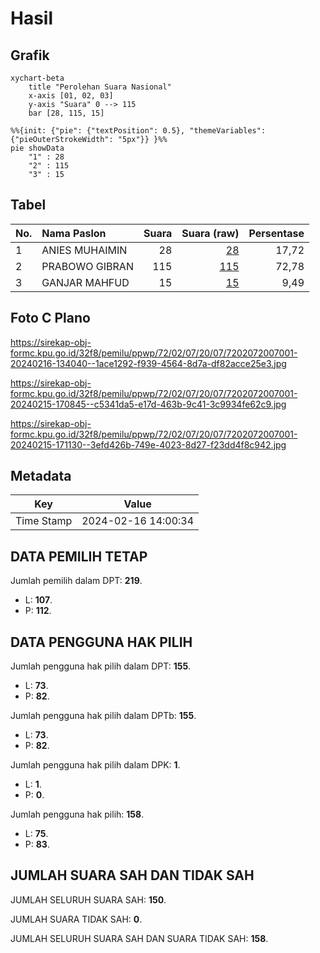 # Hasil

## Grafik

```mermaid
xychart-beta
    title "Perolehan Suara Nasional"
    x-axis [01, 02, 03]
    y-axis "Suara" 0 --> 115
    bar [28, 115, 15]
```

```mermaid
%%{init: {"pie": {"textPosition": 0.5}, "themeVariables": {"pieOuterStrokeWidth": "5px"}} }%%
pie showData
    "1" : 28
    "2" : 115
    "3" : 15
```

## Tabel

| No. | Nama Paslon    | Suara | Suara (raw) | Persentase |
|:--- |:-------------- | -----:| -----------:| ----------:|
| 1   | ANIES MUHAIMIN | 28    | [28][p-1]   | 17,72      |
| 2   | PRABOWO GIBRAN | 115   | [115][p-2]  | 72,78      |
| 3   | GANJAR MAHFUD  | 15    | [15][p-3]   | 9,49       |


[p-1]: https://github.com/gigit-pemilu/pemilu-2024/blob/main/pilpres/hitung-suara/sub/72-sulawesi-tengah/sub/02-poso/sub/07-lore-utara/sub/2007-watumaeta/sub/001-tps/sub/paslon-1.txt
[p-2]: https://github.com/gigit-pemilu/pemilu-2024/blob/main/pilpres/hitung-suara/sub/72-sulawesi-tengah/sub/02-poso/sub/07-lore-utara/sub/2007-watumaeta/sub/001-tps/sub/paslon-2.txt
[p-3]: https://github.com/gigit-pemilu/pemilu-2024/blob/main/pilpres/hitung-suara/sub/72-sulawesi-tengah/sub/02-poso/sub/07-lore-utara/sub/2007-watumaeta/sub/001-tps/sub/paslon-3.txt

## Foto C Plano

https://sirekap-obj-formc.kpu.go.id/32f8/pemilu/ppwp/72/02/07/20/07/7202072007001-20240216-134040--1ace1292-f939-4564-8d7a-df82acce25e3.jpg

https://sirekap-obj-formc.kpu.go.id/32f8/pemilu/ppwp/72/02/07/20/07/7202072007001-20240215-170845--c5341da5-e17d-463b-9c41-3c9934fe62c9.jpg

https://sirekap-obj-formc.kpu.go.id/32f8/pemilu/ppwp/72/02/07/20/07/7202072007001-20240215-171130--3efd426b-749e-4023-8d27-f23dd4f8c942.jpg


## Metadata

| Key        | Value               |
| ---------- | ------------------- |
| Time Stamp | 2024-02-16 14:00:34 |


## DATA PEMILIH TETAP

Jumlah pemilih dalam DPT: **219**.
 * L: **107**.
 * P: **112**.

## DATA PENGGUNA HAK PILIH

Jumlah pengguna hak pilih dalam DPT: **155**.
 * L: **73**.
 * P: **82**.

Jumlah pengguna hak pilih dalam DPTb: **155**.
 * L: **73**.
 * P: **82**.

Jumlah pengguna hak pilih dalam DPK: **1**.
 * L: **1**.
 * P: **0**.

Jumlah pengguna hak pilih: **158**.
 * L: **75**.
 * P: **83**.

## JUMLAH SUARA SAH DAN TIDAK SAH

JUMLAH SELURUH SUARA SAH: **150**.

JUMLAH SUARA TIDAK SAH: **0**.

JUMLAH SELURUH SUARA SAH DAN SUARA TIDAK SAH: **158**.


